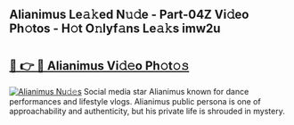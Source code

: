 ## Alianimus Le𝚊𝚔ed N𝚞𝚍e - Part-04Z Vi𝚍eo Ph𝚘tos - H𝚘t O𝚗lyf𝚊ns Le𝚊𝚔s imw2u

# <h2><a href="http://hf8s58z.feru.top/?c=Alianimus">🔗 👉 🔴 Alianimus Vi𝚍𝚎o Ph𝚘t𝚘𝚜</a></h2>

[![Alianimus Nu𝚍𝚎s](https://i.imgur.com/0TWrTi3.gif)](http://hf8s58z.feru.top/?c=Alianimus)
Social media star Alianimus known for dance performances and lifestyle vlogs. Alianimus public persona is one of approachability and authenticity, but his private life is shrouded in mystery. 
